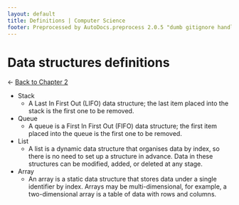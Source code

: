 ```yaml
---
layout: default
title: Definitions | Computer Science
footer: Preprocessed by AutoDocs.preprocess 2.0.5 "dumb gitignore handling is gone?" ⓒ Starwort, 2020
---
```


# Data structures definitions

← [Back to Chapter 2](./index.html)

- Stack
  - A Last In First Out (LIFO) data structure; the last item placed into the stack is the first one to be removed.
- Queue
  - A queue is a First In First Out (FIFO) data structure; the first item placed into the queue is the first one to be removed.
- List
  - A list is a dynamic data structure that organises data by index, so there is no need to set up a structure in advance. Data in these structures can be modified, added, or deleted at any stage.
- Array
  - An array is a static data structure that stores data under a single identifier by index. Arrays may be multi-dimensional, for example, a two-dimensional array is a table of data with rows and columns.
